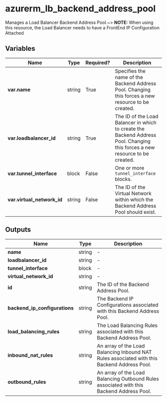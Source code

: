 # azurerm_lb_backend_address_pool

Manages a Load Balancer Backend Address Pool.~> **NOTE:** When using this resource, the Load Balancer needs to have a FrontEnd IP Configuration Attached

## Variables

| Name | Type | Required? |  Description |
| ---- | ---- | --------- |  ----------- |
| **var.name** | string | True | Specifies the name of the Backend Address Pool. Changing this forces a new resource to be created. | 
| **var.loadbalancer_id** | string | True | The ID of the Load Balancer in which to create the Backend Address Pool. Changing this forces a new resource to be created. | 
| **var.tunnel_interface** | block | False | One or more `tunnel_interface` blocks. | 
| **var.virtual_network_id** | string | False | The ID of the Virtual Network within which the Backend Address Pool should exist. | 



## Outputs

| Name | Type | Description |
| ---- | ---- | --------- | 
| **name** | string  | - | 
| **loadbalancer_id** | string  | - | 
| **tunnel_interface** | block  | - | 
| **virtual_network_id** | string  | - | 
| **id** | string  | The ID of the Backend Address Pool. | 
| **backend_ip_configurations** | string  | The Backend IP Configurations associated with this Backend Address Pool. | 
| **load_balancing_rules** | string  | The Load Balancing Rules associated with this Backend Address Pool. | 
| **inbound_nat_rules** | string  | An array of the Load Balancing Inbound NAT Rules associated with this Backend Address Pool. | 
| **outbound_rules** | string  | An array of the Load Balancing Outbound Rules associated with this Backend Address Pool. | 